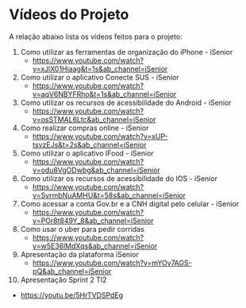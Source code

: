 # Vídeos do Projeto
A relação abaixo lista os vídeos feitos para o projeto:
1. Como utilizar as ferramentas de organização do iPhone - iSenior 
   - https://www.youtube.com/watch?v=xJlX01Hiaag&t=1s&ab_channel=iSenior
2. Como utilizar o aplicativo Conecte SUS - iSenior 
   - https://www.youtube.com/watch?v=aqV6NBYFRho&t=1s&ab_channel=iSenior
3. Como utilizar os recursos de acessibilidade do Android - iSenior 
   - https://www.youtube.com/watch?v=osSTMAL6Ltc&ab_channel=iSenior
4. Como realizar compras online - iSenior 
   - https://www.youtube.com/watch?v=xUP-tsvzEJs&t=2s&ab_channel=iSenior
5. Como utilizar o aplicativo IFood - iSenior 
   - https://www.youtube.com/watch?v=odu8VgODwbg&ab_channel=iSenior
6. Como utilizar os recursos de acessibilidade do IOS - iSenior 
   - https://www.youtube.com/watch?v=SvrmbNuAMHU&t=58s&ab_channel=iSenior
7. Como acessar a conta Gov.br e a CNH digital pelo celular - iSenior 
   - https://www.youtube.com/watch?v=POr8t849Y_8&ab_channel=iSenior
8. Como usar o uber para pedir corridas 
   - https://www.youtube.com/watch?v=w5E36lMdXqs&ab_channel=iSenior
9. Apresentação da plataforma iSenior
   - https://www.youtube.com/watch?v=mYOv7AGS-pQ&ab_channel=iSenior
10. Apresentação Sprint 2 TI2
   - https://youtu.be/5HrTVDSPdEg
